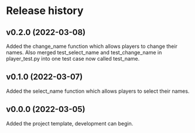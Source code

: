 Release history
========================
v0.2.0 (2022-03-08)
------------------------
Added the change_name function which allows players to change their names.
Also merged test_select_name and test_change_name in player_test.py into
one test case now called test_name.

v0.1.0 (2022-03-07)
------------------------
Added the select_name function which allows players to select their names.

v0.0.0 (2022-03-05)
------------------------

Added the project template, development can begin.
